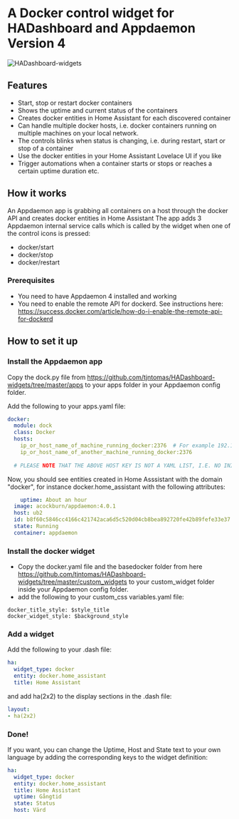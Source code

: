 
# A Docker control widget for HADashboard and Appdaemon Version 4

![HADashboard-widgets](https://github.com/tjntomas/HADashboard-widgets/blob/master/img/docker_widget.jpg?raw=true)

## Features
* Start, stop or restart docker containers
* Shows the uptime and current status of the containers
* Creates docker entities in Home Assistant for each discovered container
* Can handle multiple docker hosts, i.e. docker containers running on multiple machines on your local network.
* The controls blinks when status is changing, i.e. during restart, start or stop of a container
* Use the docker entities in your Home Assistant Lovelace UI if you like
* Trigger automations when a container starts or stops or reaches a certain uptime duration etc.

## How it works
An Appdaemon app is grabbing all containers on a host through the docker API and creates docker entities in Home Assistant
The app adds 3 Appdaemon internal service calls which is called by the widget when one of the control icons is pressed:
* docker/start
* docker/stop
* docker/restart

### Prerequisites

* You need to have Appdaemon 4 installed and working
* You need to enable the remote API for dockerd. See instructions here: https://success.docker.com/article/how-do-i-enable-the-remote-api-for-dockerd

## How to set it up

### Install the Appdaemon app

Copy the dock.py file from https://github.com/tjntomas/HADashboard-widgets/tree/master/apps to your apps folder in your Appdaemon config folder.

Add the following to your apps.yaml file:
````yaml
docker:
  module: dock
  class: Docker
  hosts:
    ip_or_host_name_of_machine_running_docker:2376  # For example 192.168.1.20:2376. 2376 is the defaul api port used by docker.
    ip_or_host_name_of_another_machine_running_docker:2376
    
  # PLEASE NOTE THAT THE ABOVE HOST KEY IS NOT A YAML LIST, I.E. NO INITIAL DASH.
````

Now, you should see entities created in Home Asssistant with the domain "docker", for instance docker.home_assistant with the following attributes:
````yaml
	uptime: About an hour
  image: acockburn/appdaemon:4.0.1
  host: ub2
  id: b8f60c5846cc4166c421742aca6d5c520d04cb8bea892720fe42b89fefe33e37
  state: Running
  container: appdaemon
  ````
  
  ### Install the docker widget
  * Copy the docker.yaml file and the basedocker folder from here https://github.com/tjntomas/HADashboard-widgets/tree/master/custom_widgets to your custom_widget folder inside your Appdaemon config folder.
  * add the following to your custom_css variables.yaml file:
  ````yaml:
  docker_title_style: $style_title
  docker_widget_style: $background_style
  ````
  
  ### Add a widget
  
  Add the following to your .dash file:
  
  ````yaml
  ha:
    widget_type: docker
    entity: docker.home_assistant
    title: Home Assistant
  ````
  and add ha(2x2) to the display sections in the .dash file:
  ````yaml
  layout:
  - ha(2x2)
  
  ````

### Done!

If you want, you can change the Uptime, Host and State text to your own language by adding the corresponding keys to the widget definition:
  ````yaml
  ha:
    widget_type: docker
    entity: docker.home_assistant
    title: Home Assistant
    uptime: Gångtid
    state: Status
    host: Värd
  ````

